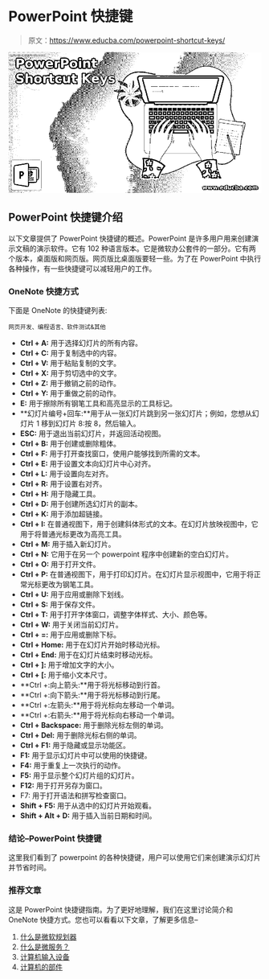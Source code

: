 # PowerPoint 快捷键

> 原文：<https://www.educba.com/powerpoint-shortcut-keys/>

![PowerPoint Shortcut Keys](img/236432e0893092db4ae70f08e238cfd2.png)



## PowerPoint 快捷键介绍

以下文章提供了 PowerPoint 快捷键的概述。PowerPoint 是许多用户用来创建演示文稿的演示软件。它有 102 种语言版本。它是微软办公套件的一部分。它有两个版本，桌面版和网页版。网页版比桌面版要轻一些。为了在 PowerPoint 中执行各种操作，有一些快捷键可以减轻用户的工作。

### OneNote 快捷方式

下面是 OneNote 的快捷键列表:

<small>网页开发、编程语言、软件测试&其他</small>

*   **Ctrl + A:** 用于选择幻灯片的所有内容。
*   **Ctrl + C:** 用于复制选中的内容。
*   **Ctrl + V:** 用于粘贴复制的文字。
*   **Ctrl + X:** 用于剪切选中的文字。
*   **Ctrl + Z:** 用于撤销之前的动作。
*   **Ctrl + Y:** 用于重做之前的动作。
*   **E:** 用于擦除所有钢笔工具和高亮显示的工具标记。
*   **幻灯片编号+回车:**用于从一张幻灯片跳到另一张幻灯片；例如，您想从幻灯片 1 移到幻灯片 8:按 8，然后输入。
*   **ESC:** 用于退出当前幻灯片，并返回活动视图。
*   **Ctrl + B:** 用于创建或删除粗体。
*   **Ctrl + F:** 用于打开查找窗口，使用户能够找到所需的文本。
*   **Ctrl + E:** 用于设置文本向幻灯片中心对齐。
*   **Ctrl + L:** 用于设置向左对齐。
*   **Ctrl + R:** 用于设置右对齐。
*   **Ctrl + H:** 用于隐藏工具。
*   **Ctrl + D:** 用于创建所选幻灯片的副本。
*   **Ctrl + K:** 用于添加超链接。
*   **Ctrl + I:** 在普通视图下，用于创建斜体形式的文本。在幻灯片放映视图中，它用于将普通光标更改为高亮工具。
*   **Ctrl + M:** 用于插入新幻灯片。
*   **Ctrl + N:** 它用于在另一个 powerpoint 程序中创建新的空白幻灯片。
*   **Ctrl + O:** 用于打开文件。
*   **Ctrl + P:** 在普通视图下，用于打印幻灯片。在幻灯片显示视图中，它用于将正常光标更改为钢笔工具。
*   **Ctrl + U:** 用于应用或删除下划线。
*   **Ctrl + S:** 用于保存文件。
*   **Ctrl + T:** 用于打开字体窗口，调整字体样式、大小、颜色等。
*   **Ctrl + W:** 用于关闭当前幻灯片。
*   **Ctrl + =:** 用于应用或删除下标。
*   **Ctrl + Home:** 用于在幻灯片开始时移动光标。
*   **Ctrl + End:** 用于在幻灯片结束时移动光标。
*   **Ctrl + ]:** 用于增加文字的大小。
*   **Ctrl + [:** 用于缩小文本尺寸。
*   **Ctrl +:向上箭头:**用于将光标移动到行首。
*   **Ctrl +:向下箭头:**用于将光标移动到行尾。
*   **Ctrl +:左箭头:**用于将光标向左移动一个单词。
*   **Ctrl +:右箭头:**用于将光标向右移动一个单词。
*   **Ctrl + Backspace:** 用于删除光标左侧的单词。
*   **Ctrl + Del:** 用于删除光标右侧的单词。
*   **Ctrl + F1:** 用于隐藏或显示功能区。
*   **F1:** 用于显示幻灯片中可以使用的快捷键。
*   **F4:** 用于重复上一次执行的动作。
*   **F5:** 用于显示整个幻灯片组的幻灯片。
*   **F12:** 用于打开另存为窗口。
*   F7: 用于打开语法和拼写检查窗口。
*   **Shift + F5:** 用于从选中的幻灯片开始观看。
*   **Shift + Alt + D:** 用于插入当前日期和时间。

### 结论–PowerPoint 快捷键

这里我们看到了 powerpoint 的各种快捷键，用户可以使用它们来创建演示幻灯片并节省时间。

### 推荐文章

这是 PowerPoint 快捷键指南。为了更好地理解，我们在这里讨论简介和 OneNote 快捷方式。您也可以看看以下文章，了解更多信息–

1.  [什么是微软规划器](https://www.educba.com/what-is-microsoft-planner/)
2.  [什么是微服务？](https://www.educba.com/what-is-microservices/)
3.  [计算机输入设备](https://www.educba.com/computer-input-devices/)
4.  [计算机的部件](https://www.educba.com/components-of-computers/)





